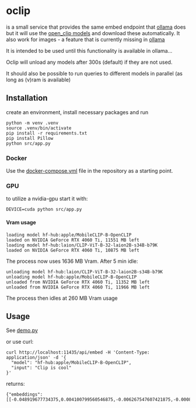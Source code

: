# oclip

is a small service that provides the same embed endpoint that [ollama](https://ollama.com/blog/embedding-models) does but it will use the [open_clip models](https://huggingface.co/models?library=open_clip) and download these automatically.
 It also work for images - a feature that is currently missing in [ollama](https://github.com/ollama/ollama/issues/5304)

 It is intended to be used until this functionality is available in ollama...

Oclip will unload any models after 300s (default) if they are not used.

It should also be possible to run queries to different models in parallel (as long as (v)ram is available)



## Installation

create an environment, install necessary packages and run

```
python -m venv .venv
source .venv/bin/activate
pip install -r requirements.txt
pip install Pillow
python src/app.py
```

### Docker

Use the [docker-compose.yml](docker-compose.yml) file in the repository as a starting point.

### GPU 

to utilize a nvidia-gpu start it with:
```
DEVICE=cuda python src/app.py
```

#### Vram usage

```
loading model hf-hub:apple/MobileCLIP-B-OpenCLIP
loaded on NVIDIA GeForce RTX 4060 Ti, 11551 MB left
loading model hf-hub:laion/CLIP-ViT-B-32-laion2B-s34B-b79K
loaded on NVIDIA GeForce RTX 4060 Ti, 10875 MB left
```
The process now uses 1636 MB Vram. After 5 min idle:
```
unloading model hf-hub:laion/CLIP-ViT-B-32-laion2B-s34B-b79K
unloading model hf-hub:apple/MobileCLIP-B-OpenCLIP
unloaded from NVIDIA GeForce RTX 4060 Ti, 11352 MB left
unloaded from NVIDIA GeForce RTX 4060 Ti, 11966 MB left
```
The process then idles at 260 MB Vram usage



## Usage

See [demo.py](demo.py)

or use curl:

```
curl http://localhost:11435/api/embed -H 'Content-Type: application/json' -d '{
  "model": "hf-hub:apple/MobileCLIP-B-OpenCLIP", 
  "input": "Clip is cool"
}' 
```

returns:

```
{"embeddings":[[-0.048919677734375,0.004100799560546875,-0.006267547607421875,-0.0008993148803710938,0.031524658203125,0.0262908935546875...
```
